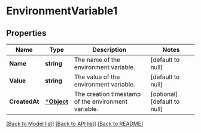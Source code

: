 # EnvironmentVariable1

## Properties
Name | Type | Description | Notes
------------ | ------------- | ------------- | -------------
**Name** | **string** | The name of the environment variable. | [default to null]
**Value** | **string** | The value of the environment variable. | [default to null]
**CreatedAt** | [***Object**](.md) | The creation timestamp of the environment variable. | [optional] [default to null]

[[Back to Model list]](../README.md#documentation-for-models) [[Back to API list]](../README.md#documentation-for-api-endpoints) [[Back to README]](../README.md)

